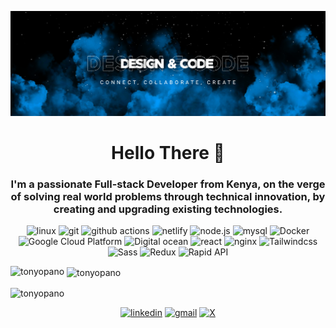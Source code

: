![](images/banner-1.png)

<h1 align="center">Hello There 👋</h1>
<h3 align="center">I'm a passionate Full-stack Developer from Kenya, on the verge of solving real world problems through technical innovation, by creating and upgrading existing technologies. </h3>

<p align="center">
  <img alt="linux" src="https://img.shields.io/badge/-linux-FCC624?style=flat-square&logo=linux&logoColor=white">
  <img alt="git" src="https://img.shields.io/badge/-Git-F05032?style=flat-square&logo=git&logoColor=white" />
  <img alt="github actions" src="https://img.shields.io/badge/-Github_Actions-2088FF?style=flat-square&logo=github-actions&logoColor=white" />
  <img alt="netlify" src="https://img.shields.io/badge/-netlify-00C7B7?style=flat-square&logo=netlify&logoColor=white">
  <img alt="node.js" src="https://img.shields.io/badge/-node.js-339933?style=flat-square&logo=node.js&logoColor=white">
  <img alt="mysql" src="https://img.shields.io/badge/-mysql-4479A1?style=flat-square&logo=mysql&logoColor=white">
  <img alt="Docker" src="https://img.shields.io/badge/-Docker-46a2f1?style=flat-square&logo=docker&logoColor=white" />
  <img alt="Google Cloud Platform" src="https://img.shields.io/badge/-Google_Cloud_Platform-1a73e8?style=flat-square&logo=google-cloud&logoColor=white" />
  <img alt="Digital ocean" src="https://img.shields.io/badge/-Digital_ocean-0080FF?style=flat-square&logo=digital-ocean&logoColor=white" />
  <img alt="react" src="https://img.shields.io/badge/-react-1BB3A4?style=flat-square&logo=react&logoColor=white">
  <img alt="nginx" src="https://img.shields.io/badge/-nginx-009639?style=flat-square&logo=nginx&logoColor=white">
  <img alt="Tailwindcss" src="https://img.shields.io/badge/-Tailwindcss-06B6D4?style=flat-square&logo=Tailwindcss&logoColor=white">
  <img alt="Sass" src="https://img.shields.io/badge/-Sass-CC6699?style=flat-square&logo=Sass&logoColor=white">
  <img alt="Redux" src="https://img.shields.io/badge/-Redux-764ABC?style=flat-square&logo=Redux&logoColor=white">
  <img alt="Rapid API" src="https://img.shields.io/badge/-Rapid_API-0055DA?style=flat-square&logo=Rapid_API&logoColor=white">
  
<p><img align="left" src="https://github-readme-stats.vercel.app/api/top-langs?username=tonyopano&show_icons=true&locale=en&layout=compact&theme=gruvbox" alt="tonyopano" /></p>

<p>&nbsp;<img align="center" src="https://github-readme-stats.vercel.app/api?username=Tonyopano&show_icons=true&theme=gruvbox" alt="tonyopano" /></p>

<p><img align="center" src="https://github-readme-streak-stats.herokuapp.com/?user=tonyopano&show_icons=true&theme=gruvbox" alt="tonyopano" /></p>


<p align="center">
<a href="https://www.linkedin.com/in/tony-opano-285449232" target="blank"><img alt="linkedin" src="https://img.shields.io/badge/-linkedin-0A66C2?style=flat-square&logo=linkedin&logoColor=white"></a>
<a href=mailto:antonyopano@gmail.com alt=email target="_blank"><img alt="gmail" src="https://img.shields.io/badge/-gmail-EA4335?style=flat-square&logo=gmail&logoColor=white"></a>
<a href="https://twitter.com/tony_opano" target="blank"><img alt="X" src="https://img.shields.io/badge/-X-000000?style=flat-square&logo=X&logoColor=white"></a>
</p>
